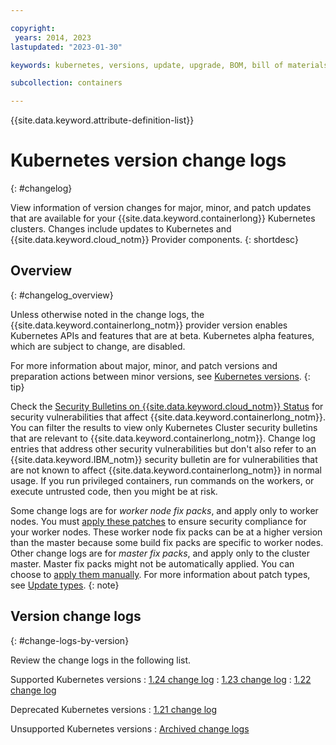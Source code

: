 ```yaml
---

copyright:
 years: 2014, 2023
lastupdated: "2023-01-30"

keywords: kubernetes, versions, update, upgrade, BOM, bill of materials, versions, patch

subcollection: containers

---
```


{{site.data.keyword.attribute-definition-list}}





# Kubernetes version change logs
{: #changelog}

View information of version changes for major, minor, and patch updates that are available for your {{site.data.keyword.containerlong}} Kubernetes clusters. Changes include updates to Kubernetes and {{site.data.keyword.cloud_notm}} Provider components.
{: shortdesc}

## Overview
{: #changelog_overview}

Unless otherwise noted in the change logs, the {{site.data.keyword.containerlong_notm}} provider version enables Kubernetes APIs and features that are at beta. Kubernetes alpha features, which are subject to change, are disabled.

For more information about major, minor, and patch versions and preparation actions between minor versions, see [Kubernetes versions](/docs/containers?topic=containers-cs_versions).
{: tip}

Check the [Security Bulletins on {{site.data.keyword.cloud_notm}} Status](https://cloud.ibm.com/status?component=containers-kubernetes&selected=security) for security vulnerabilities that affect {{site.data.keyword.containerlong_notm}}. You can filter the results to view only Kubernetes Cluster security bulletins that are relevant to {{site.data.keyword.containerlong_notm}}. Change log entries that address other security vulnerabilities but don't also refer to an {{site.data.keyword.IBM_notm}} security bulletin are for vulnerabilities that are not known to affect {{site.data.keyword.containerlong_notm}} in normal usage. If you run privileged containers, run commands on the workers, or execute untrusted code, then you might be at risk.

Some change logs are for _worker node fix packs_, and apply only to worker nodes. You must [apply these patches](/docs/containers?topic=containers-kubernetes-service-cli#cs_worker_update) to ensure security compliance for your worker nodes. These worker node fix packs can be at a higher version than the master because some build fix packs are specific to worker nodes. Other change logs are for _master fix packs_, and apply only to the cluster master. Master fix packs might not be automatically applied. You can choose to [apply them manually](/docs/containers?topic=containers-kubernetes-service-cli#cs_cluster_update). For more information about patch types, see [Update types](/docs/containers?topic=containers-cs_versions#update_types).
{: note}

## Version change logs
{: #change-logs-by-version}

Review the change logs in the following list. 

Supported Kubernetes versions
:   [1.24 change log](/docs/containers?topic=containers-changelog_124)
:   [1.23 change log](/docs/containers?topic=containers-changelog_123)
:   [1.22 change log](/docs/containers?topic=containers-changelog_122)

Deprecated Kubernetes versions
:   [1.21 change log](/docs/containers?topic=containers-changelog_121) 

Unsupported Kubernetes versions 
:   [Archived change logs](/docs/containers?topic=containers-cs_versions#k8s_version_archive)


